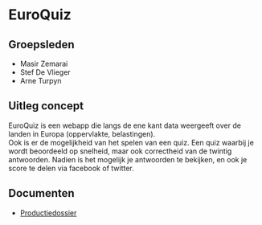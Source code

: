 EuroQuiz
==============

Groepsleden
-----------

* Masir Zemarai
* Stef De Vlieger
* Arne Turpyn

Uitleg concept
--------------

EuroQuiz is een webapp die langs de ene kant data weergeeft over de landen in Europa (oppervlakte, belastingen).  
Ook is er de mogelijkheid van het spelen van een quiz. Een quiz waarbij je wordt beoordeeld op snelheid, maar ook correctheid van de twintig antwoorden. Nadien is het mogelijk je antwoorden te bekijken, en ook je score te delen via facebook of twitter.

Documenten
----------
* [Productiedossier](open_the_gates_for_data_docs/dossier.md)